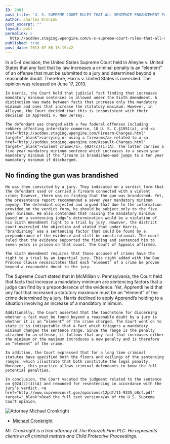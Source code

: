 ```yaml
---
ID: 2081
post_title: 'U. S. SUPREME COURT RULES THAT ALL SENTENCE ENHANCEMENT FACTORS MUST BE PROVEN BEYOND A REASONABLE DOUBT: AN EXPLANATION OF ALLEYNE V. UNITED STATES'
author: Charles Kronzek
post_excerpt: ""
layout: post
permalink: >
  http://acddev.staging.wpengine.com/u-s-supreme-court-rules-that-all-sentence-enhancement-factors-must-be-proven-beyond-a-reasonable-doubt-an-explanation-of-alleyne-v-united-states.html
published: true
post_date: 2013-07-08 15:19:42
---
```

In a 5-4 decision, the United States Supreme Court held in Alleyne v. United States that any fact that by law increases a criminal penalty is an “element” of an offense that must be submitted to a jury and determined beyond a reasonable doubt. Therefore, Harris v. United States is overruled. The opinion was released on June 17, 2013. 

	In Harris, the Court held that judicial fact finding that increases mandatory minimum sentences is allowed under the Sixth Amendment. A distinction was made between facts that increase only the mandatory minimum and ones that increase the statutory maximum. However, in Alleyne, the Court decided that this is inconsistent with their decision in Apprendi v. New Jersey. 

	The defendant was charged with a few federal offenses including robbery affecting interstate commerce, 18 U. S. C.§1951(a), and <a href="http://acddev.staging.wpengine.com/Firearm-Charges.html" target="_blank">carrying or using a firearm</a> related to a <a href="http://acddev.staging.wpengine.com/Assault-Charges.html" target="_blank">violent crime</a>, §924(c)(1)(A). The latter carries a five year mandatory minimum sentence which increases to a seven year mandatory minimum if the firearm is brandished—and jumps to a ten year mandatory minimum if discharged. 

<h2>No finding the gun was brandished</h2>

	He was then convicted by a jury. They indicated on a verdict form that the defendant used or carried a firearm connected with a violent crime; however, there was no finding that the gun was brandished. Yet, the presentence report recommended a seven year mandatory minimum anyway. The defendant objected and argued that due to the information provided on the verdict form, he should be subject only to the five year minimum. He also contended that raising the mandatory minimum based on a sentencing judge’s determination would be a violation of his Sixth Amendment right to a trial by jury. However, the district court overruled the objection and stated that under Harris, “brandishing” was a sentencing factor that could be found by a preponderance of the evidence and still be constitutional. The court ruled that the evidence supported the finding and sentenced him to seven years in prison on that count. The Court of Appeals affirmed.

	The Sixth Amendment requires that those accused of crimes have the right to a trial by an impartial jury. This right added with the Due Process Clause necessitates that each “element” of a crime be proven beyond a reasonable doubt to the jury. 
The Supreme Court stated that in McMillian v. Pennsylvania, the Court held that facts that increase a mandatory minimum are sentencing factors that a judge can find by a preponderance of the evidence. Yet, Apprendi held that any fact that increased a statutory maximum must be an “element” of the crime determined by a jury. Harris declined to apply Apprendi’s holding to a situation involving an increase of a mandatory minimum. 

	Additionally, the Court asserted that the touchstone for discerning whether a fact must be found beyond a reasonable doubt by a jury is whether it is an “element” of the crime charged. The Court went on to state it is indisputable that a fact which triggers a mandatory minimum changes the sentence range. Since the range is the penalty attached to an offense, it follows that any fact that increases either the minimum or the maximum introduces a new penalty and is therefore an “element” of the crime. 

	In addition, the Court expressed that for a long time criminal statutes have specified both the floors and ceilings of the sentencing ranges, which illustrate that both constitute the legal penalty. Moreover, this practice allows criminal defendants to know the full potential penalties.

	In conclusion, the Court vacated the judgment related to the sentence on §924(c)(1)(A) and remanded for resentencing in accordance with the jury’s verdict. <a href="http://www.supremecourt.gov/opinions/12pdf/11-9335_b8cf.pdf" target="_blank">Read the full text version</a> of the U.S. Supreme Court opinion. 

<img src="http://acddev.staging.wpengine.com/images/Cronkright.png" alt="Attorney Michael Cronkright" />

- <a href="http://acddev.staging.wpengine.com/Trial-Attorneys.html#1">Michael Cronkright</a>

<em>Mr. Cronkright is a trial attorney at The Kronzek Firm PLC. He represents clients in all criminal matters and Child Protective Proceedings.</em>